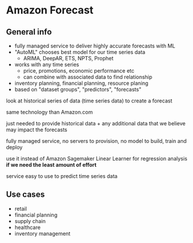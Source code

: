 # Amazon Forecast

## General info
* fully managed service to deliver highly accurate forecasts with ML
* "AutoML" chooses best model for our time series data
    * ARIMA, DeepAR, ETS, NPTS, Prophet
* works with any time series
    * price, promotions, economic performance etc
    * can combine with associated data to find relationship
* inventory planning, financial planning, resource planing
* based on "dataset groups", "predictors", "forecasts"

look at historical series of data (time series data) to create a forecast

same technology than Amazon.com

just needed to provide historical data + any additional data that we believe may impact the forecasts

fully managed service, no servers to provision, no model to build, train and deploy

use it instead of Amazon Sagemaker Linear Learner for regression analysis **if we need the least amount of effort**

service easy to use to predict time series data

## Use cases
* retail
* financial planning
* supply chain
* healthcare
* inventory management